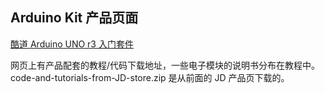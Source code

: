 ## Arduino Kit 产品页面

[酷道 Arduino UNO r3 入门套件](http://item.jd.com/10574849314.html)

网页上有产品配套的教程/代码下载地址，一些电子模块的说明书分布在教程中。code-and-tutorials-from-JD-store.zip 是从前面的 JD 产品页下载的。

